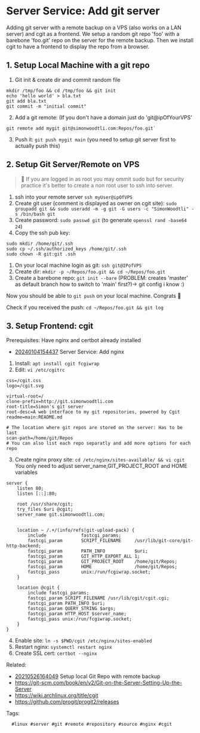 # Server Service: Add git server

Adding git server with a remote backup on a VPS (also works on a LAN server)
and cgit as a frontend. We setup a random git repo 'foo' with a barebone
'foo.git' repo on the server for the remote backup. Then we install cgit to
have a frontend to display the repo from a browser.

## 1. Setup Local Machine with a git repo

1. Git init & create dir and commit random file

```
mkdir /tmp/foo && cd /tmp/foo && git init
echo 'hello world' > bla.txt
git add bla.txt
git commit -m "initial commit"
```

2. Add a git remote: (If you don't have a domain just do 'git@ipOfYourVPS'

```
git remote add mygit git@simonwoodtli.com:Repos/foo.git`
```

3. Push it: `git push mygit main` (you need to setup git server first to actually push this)

## 2. Setup Git Server/Remote on VPS

> 📝 If you are logged in as root you may ommit sudo but for security practice
> it's better to create a non root user to ssh into server.

1. ssh into your remote server `ssh myUser@ipOfVPS`
1. Create git user (comment is displayed as owner on cgit site): `sudo groupadd git && sudo useradd -m -g git -G users -c "SimonWoodtli" -s /bin/bash git`
1. Create password: `sudo passwd git` (to generate `openssl rand -base64 24`)
1. Copy the ssh pub key:

```
sudo mkdir /home/git/.ssh
sudo cp ~/.ssh/authorized_keys /home/git/.ssh
sudo chown -R git:git .ssh
```

1. On your local machine login as git: `ssh git@IPofVPS`
1. Create dir: `mkdir -p ~/Repos/foo.git && cd ~/Repos/foo.git`
1. Create a barebone repo: `git init --bare` (PROBLEM: creates 'master' as default branch how to switch to 'main' first?)-> git config i know :)

Now you should be able to `git push` on your local machine. Congrats 🎉

Check if you received the push: `cd ~/Repos/foo.git && git log`

## 3. Setup Frontend: cgit

Prerequisites: Have nginx and certbot already installed

* [20240104154437](/20240104154437/) Server Service: Add nginx

1. Install: `apt install cgit fcgiwrap`
1. Edit: `vi /etc/cgitrc`

```
css=/cgit.css
logo=/cgit.svg

virtual-root=/
clone-prefix=http://git.simonwoodtli.com
root-title=Simon's git server
root-desc=A web interface to my git repositories, powered by Cgit
readme=main:README.md

# The location where git repos are stored on the server: Has to be last
scan-path=/home/git/Repos
# You can also list each repo separatly and add more options for each repo
```

3. Create nginx proxy site: `cd /etc/nginx/sites-available/ && vi cgit`
   You only need to adjust server_name,GIT_PROJECT_ROOT and HOME variables

```
server {
    listen 80;
    listen [::]:80;

    root /usr/share/cgit;
    try_files $uri @cgit;
    server_name git.simonwoodtli.com;


    location ~ /.+/(info/refs|git-upload-pack) {
        include             fastcgi_params;
        fastcgi_param       SCRIPT_FILENAME     /usr/lib/git-core/git-http-backend;
        fastcgi_param       PATH_INFO           $uri;
        fastcgi_param       GIT_HTTP_EXPORT_ALL 1;
        fastcgi_param       GIT_PROJECT_ROOT    /home/git/Repos;
        fastcgi_param       HOME                /home/git/Repos;
        fastcgi_pass        unix:/run/fcgiwrap.socket;
    }

    location @cgit {
        include fastcgi_params;
        fastcgi_param SCRIPT_FILENAME /usr/lib/cgit/cgit.cgi;
        fastcgi_param PATH_INFO $uri;
        fastcgi_param QUERY_STRING $args;
        fastcgi_param HTTP_HOST $server_name;
        fastcgi_pass unix:/run/fcgiwrap.socket;
    }
}
```

4. Enable site: `ln -s $PWD/cgit /etc/nginx/sites-enabled`
4. Restart nginx: `systemctl restart nginx`
4. Create SSL cert: `certbot --nginx`

Related:

* [20210526164049](/20210526164049/) Setup local Git Repo with remote backup
* <https://git-scm.com/book/en/v2/Git-on-the-Server-Setting-Up-the-Server>
* <https://wiki.archlinux.org/title/cgit>
* <https://github.com/progit/progit2/releases>

Tags:

      #linux #server #git #remote #repository #source #nginx #cgit
